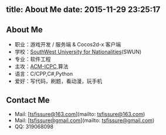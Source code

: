 title: About Me
date: 2015-11-29 23:25:17
---

## About Me

- 职业：游戏开发 / 服务端 & Cocos2d-x 客户端
- 学校：[SouthWest University for Nationalities](http://www.swun.edu.cn/)(SWUN)
- 专业：软件工程
- 主攻：[ACM-ICPC](http://acmicpc.cn/),算法
- 语言：C/CPP,C#,Python
- 爱好：写代码，刷题，看动漫，玩手机

## Contact Me
- Mail: [tsfissure@163.com](mailto: tsfissure@163.com)
- Mail: [tsfissure@gmail.com](mailto: tsfissure@gmail.com)
- QQ: 319068098